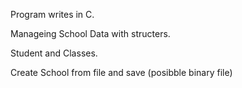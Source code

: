 Program writes in C.

Manageing School Data with structers.

Student and Classes. 

Create School from file and save (posibble binary file)
